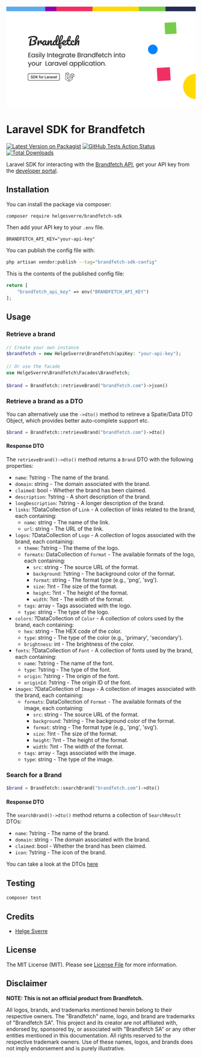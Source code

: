 ![Brandfetch SDK](art/header.png)

# Laravel SDK for Brandfetch

[![Latest Version on Packagist](https://img.shields.io/packagist/v/helgesverre/brandfetch-sdk.svg?style=flat-square)](https://packagist.org/packages/helgesverre/brandfetch-sdk)
[![GitHub Tests Action Status](https://img.shields.io/github/actions/workflow/status/helgesverre/brandfetch-sdk/run-tests.yml?branch=main&label=tests&style=flat-square)](https://github.com/helgesverre/brandfetch-sdk/actions?query=workflow%3Arun-tests+branch%3Amain)
[![Total Downloads](https://img.shields.io/packagist/dt/helgesverre/brandfetch-sdk.svg?style=flat-square)](https://packagist.org/packages/helgesverre/brandfetch-sdk)

Laravel SDK for interacting with the [Brandfetch API](https://docs.brandfetch.com/reference/get-started), get your API
key from the [developer portal](https://developers.brandfetch.com/).

## Installation

You can install the package via composer:

```bash
composer require helgesverre/brandfetch-sdk
```

Then add your API key to your `.env` file.

```
BRANDFETCH_API_KEY="your-api-key"
```

You can publish the config file with:

```bash
php artisan vendor:publish --tag="brandfetch-sdk-config"
```

This is the contents of the published config file:

```php
return [
    "brandfetch_api_key" => env("BRANDFETCH_API_KEY")
];
```

## Usage

### Retrieve a brand

```php
// Create your own instance
$brandfetch = new HelgeSverre\Brandfetch(apiKey: "your-api-key");

// Or use the facade
use HelgeSverre\Brandfetch\Facades\Brandfetch;

$brand = Brandfetch::retrieveBrand("brandfetch.com")->json()
```

### Retrieve a brand as a DTO

You can alternatively use the `->dto()` method to retireve a Spatie/Data DTO Object, which provides better auto-complete
support etc.

```php
$brand = Brandfetch::retrieveBrand("brandfetch.com")->dto()
```

#### Response DTO

The `retrieveBrand()->dto()` method returns a `Brand` DTO with the following properties:

- `name`: ?string - The name of the brand.
- `domain`: string - The domain associated with the brand.
- `claimed`: bool - Whether the brand has been claimed.
- `description`: ?string - A short description of the brand.
- `longDescription`: ?string - A longer description of the brand.
- `links`: ?DataCollection of `Link` - A collection of links related to the brand, each containing:
    - `name`: string - The name of the link.
    - `url`: string - The URL of the link.
- `logos`: ?DataCollection of `Logo` - A collection of logos associated with the brand, each containing:
    - `theme`: ?string - The theme of the logo.
    - `formats`: DataCollection of `Format` - The available formats of the logo, each containing:
        - `src`: string - The source URL of the format.
        - `background`: ?string - The background color of the format.
        - `format`: string - The format type (e.g., 'png', 'svg').
        - `size`: ?int - The size of the format.
        - `height`: ?int - The height of the format.
        - `width`: ?int - The width of the format.
    - `tags`: array - Tags associated with the logo.
    - `type`: string - The type of the logo.
- `colors`: ?DataCollection of `Color` - A collection of colors used by the brand, each containing:
    - `hex`: string - The HEX code of the color.
    - `type`: string - The type of the color (e.g., 'primary', 'secondary').
    - `brightness`: int - The brightness of the color.
- `fonts`: ?DataCollection of `Font` - A collection of fonts used by the brand, each containing:
    - `name`: ?string - The name of the font.
    - `type`: ?string - The type of the font.
    - `origin`: ?string - The origin of the font.
    - `originId`: ?string - The origin ID of the font.
- `images`: ?DataCollection of `Image` - A collection of images associated with the brand, each containing:
    - `formats`: DataCollection of `Format` - The available formats of the image, each containing:
        - `src`: string - The source URL of the format.
        - `background`: ?string - The background color of the format.
        - `format`: string - The format type (e.g., 'png', 'svg').
        - `size`: ?int - The size of the format.
        - `height`: ?int - The height of the format.
        - `width`: ?int - The width of the format.
    - `tags`: array - Tags associated with the image.
    - `type`: string - The type of the image.

### Search for a Brand

```php
$brand = Brandfetch::searchBrand("brandfetch.com")->dto()
```

#### Response DTO

The `searchBrand()->dto()` method returns a collection of `SearchResult` DTOs:

- `name`: ?string - The name of the brand.
- `domain`: string - The domain associated with the brand.
- `claimed`: bool - Whether the brand has been claimed.
- `icon`: ?string - The icon of the brand.

You can take a look at the DTOs [here](./src/Data/Brand.php)

## Testing

```bash
composer test
```

## Credits

- [Helge Sverre](https://github.com/HelgeSverre)

## License

The MIT License (MIT). Please see [License File](LICENSE.md) for more information.

## Disclaimer

**NOTE: This is not an official product from Brandfetch.**

All logos, brands, and trademarks mentioned herein belong to their respective owners. The "Brandfetch" name, logo, and
brand are trademarks of "Brandfetch SA". This project and its creator are not affiliated with, endorsed by, sponsored
by, or associated with "Brandfetch SA" or any other entities mentioned in this documentation. All rights reserved to the
respective trademark owners. Use of these names, logos, and brands does not imply endorsement and is purely
illustrative.

